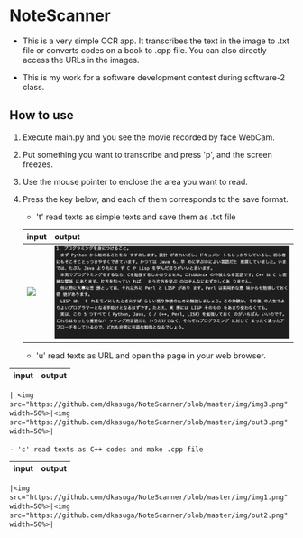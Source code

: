 # NoteScanner
- This is a very simple OCR app. It transcribes the text in the image to .txt file or converts codes on a book to .cpp file. You can also directly access the URLs in the images.

- This is my work for a software development contest during software-2 class.


## How to use
1. Execute main.py and you see the movie recorded by face WebCam.
2. Put something you want to transcribe and press 'p', and the screen freezes.
3. Use the mouse pointer to enclose the area you want to read.
4. Press the key below, and each of them corresponds to the save format.
    - 't' read texts as simple texts and save them as .txt file
    
    |input|output|
    |---|----|
    |![](https://github.com/dkasuga/NoteScanner/blob/master/img/img2.png)|![](https://github.com/dkasuga/NoteScanner/blob/master/img/out1.png)|
    
    - 'u' read texts as URL and open the page in your web browser.
    
| input | output |
| ----- | ------ |

    | <img src="https://github.com/dkasuga/NoteScanner/blob/master/img/img3.png" width=50%>|<img src="https://github.com/dkasuga/NoteScanner/blob/master/img/out3.png" width=50%>|

    - 'c' read texts as C++ codes and make .cpp file
    
| input | output |
| ----- | ------ |

    |<img src="https://github.com/dkasuga/NoteScanner/blob/master/img/img1.png" width=50%>|<img src="https://github.com/dkasuga/NoteScanner/blob/master/img/out2.png" width=50%>|

